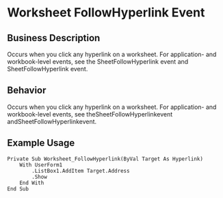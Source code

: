 # Worksheet FollowHyperlink Event

## Business Description
Occurs when you click any hyperlink on a worksheet. For application- and workbook-level events, see the SheetFollowHyperlink event and SheetFollowHyperlink event.

## Behavior
Occurs when you click any hyperlink on a worksheet. For application- and workbook-level events, see theSheetFollowHyperlinkevent andSheetFollowHyperlinkevent.

## Example Usage
```vba
Private Sub Worksheet_FollowHyperlink(ByVal Target As Hyperlink) 
    With UserForm1 
        .ListBox1.AddItem Target.Address 
        .Show 
    End With 
End Sub
```